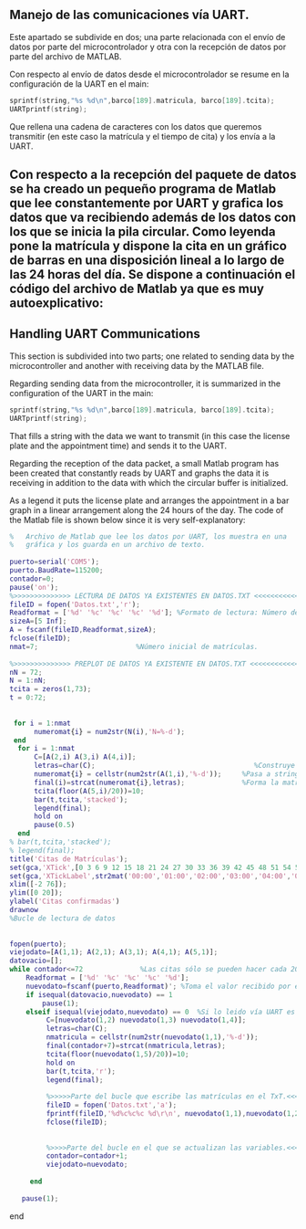 <h2>Manejo de las comunicaciones vía UART.</h2>
Este apartado se subdivide en dos; una parte relacionada con el envío de datos por parte del microcontrolador y otra con la recepción de datos por parte del archivo de MATLAB.

Con respecto al envío de datos desde el microcontrolador se resume en la configuración de la UART en el main:
```c
sprintf(string,"%s %d\n",barco[189].matricula, barco[189].tcita);
UARTprintf(string);
```
Que rellena una cadena de caracteres con los datos que queremos transmitir (en este caso la matrícula y el tiempo de cita) y los envía a la UART.

Con respecto a la recepción del paquete de datos se ha creado un pequeño programa de Matlab que lee constantemente por UART y grafica los datos que va recibiendo además de los datos con los que se inicia la pila circular.
Como leyenda pone la matrícula y dispone la cita en un gráfico de barras en una disposición lineal a lo largo de las 24 horas del día.
Se dispone a continuación el código del archivo de Matlab ya que es muy autoexplicativo:
------------------------------------------------------------------------------------------------------------------------------------------------------------------------------------------
<h2>Handling UART Communications</h2>
This section is subdivided into two parts; one related to sending data by the microcontroller and another with receiving data by the MATLAB file.

Regarding sending data from the microcontroller, it is summarized in the configuration of the UART in the main:
```C
sprintf(string,"%s %d\n",barco[189].matricula, barco[189].tcita);
UARTprintf(string);
```
That fills a string with the data we want to transmit (in this case the license plate and the appointment time) and sends it to the UART.

Regarding the reception of the data packet, a small Matlab program has been created that constantly reads by UART and graphs the data it is receiving in addition to the data with which the circular buffer is initialized.

As a legend it puts the license plate and arranges the appointment in a bar graph in a linear arrangement along the 24 hours of the day.
The code of the Matlab file is shown below since it is very self-explanatory:
```matlab
%   Archivo de Matlab que lee los datos por UART, los muestra en una 
%   gráfica y los guarda en un archivo de texto.
 
puerto=serial('COM5');
puerto.BaudRate=115200;
contador=0;
pause('on');
%>>>>>>>>>>>>>> LECTURA DE DATOS YA EXISTENTES EN DATOS.TXT <<<<<<<<<<<<<<<<
fileID = fopen('Datos.txt','r');
Readformat = ['%d' '%c' '%c' '%c' '%d']; %Formato de lectura: Número de Matrícula/Letra/Letra/Letra/tiempo de cita
sizeA=[5 Inf];
A = fscanf(fileID,Readformat,sizeA);
fclose(fileID);
nmat=7;                        %Número inicial de matrículas.
 
%>>>>>>>>>>>>>> PREPLOT DE DATOS YA EXISTENTE EN DATOS.TXT <<<<<<<<<<<<<
nN = 72;
N = 1:nN;
tcita = zeros(1,73);
t = 0:72;
 
 
 for i = 1:nmat
      numeromat{i} = num2str(N(i),'N=%-d');
 end
  for i = 1:nmat
      C=[A(2,i) A(3,i) A(4,i)];
      letras=char(C);                                       %Construye una cadena con las Letras de la matrícula
      numeromat{i} = cellstr(num2str(A(1,i),'%-d'));     %Pasa a string los números de la matrícula
      final(i)=strcat(numeromat{i},letras);              %Forma la matrícula al completo
      tcita(floor(A(5,i)/20))=10;
      bar(t,tcita,'stacked');
      legend(final);
      hold on
      pause(0.5)
  end
% bar(t,tcita,'stacked');
% legend(final);
title('Citas de Matrículas');
set(gca,'XTick',[0 3 6 9 12 15 18 21 24 27 30 33 36 39 42 45 48 51 54 57 60 63 66 69 72]);
set(gca,'XTickLabel',str2mat('00:00','01:00','02:00','03:00','04:00','05:00','06:00','07:00','08:00','09:00','10:00','11:00','12:00','13:00','14:00','15:00','16:00','17:00','18:00','19:00','20:00','21:00','22:00','23:00','24:00'));
xlim([-2 76]);
ylim([0 20]);
ylabel('Citas confirmadas')
drawnow
%Bucle de lectura de datos
 
 
fopen(puerto);
viejodato=[A(1,1); A(2,1); A(3,1); A(4,1); A(5,1)];
datovacio=[];
while contador<=72              %Las citas sólo se pueden hacer cada 20 minutos:24*60/20=72 citas posibles en total
    Readformat = ['%d' '%c' '%c' '%c' '%d'];
    nuevodato=fscanf(puerto,Readformat)'; %Toma el valor recibido por el puerto y lo guarda en la variable
    if isequal(datovacio,nuevodato) == 1 
        pause(1);
    elseif isequal(viejodato,nuevodato) == 0  %Si lo leido vía UART es diferente a lo anteriormente leído
         C=[nuevodato(1,2) nuevodato(1,3) nuevodato(1,4)];
         letras=char(C);
         nmatricula = cellstr(num2str(nuevodato(1,1),'%-d'));
         final(contador+7)=strcat(nmatricula,letras);
         tcita(floor(nuevodato(1,5)/20))=10;
         hold on
         bar(t,tcita,'r');
         legend(final);
         
         %>>>>>Parte del bucle que escribe las matrículas en el TxT.<<<<<
         fileID = fopen('Datos.txt','a');
         fprintf(fileID,'%d%c%c%c %d\r\n', nuevodato(1,1),nuevodato(1,2), nuevodato(1,3), nuevodato(1,4), nuevodato(1,5));
         fclose(fileID);
         
         
         %>>>>Parte del bucle en el que se actualizan las variables.<<<<<
         contador=contador+1;
         viejodato=nuevodato;
         
     end
    
   pause(1);
```
end
